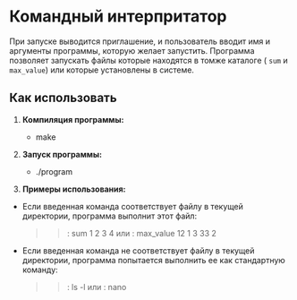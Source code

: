 # Командный интерпритатор 
При запуске выводится приглашение, и пользователь вводит имя и аргументы программы, которую желает запустить. 
Программа позволяет запускать файлы которые находятся в томже каталоге ( `sum` и `max_value`) или которые установлены в системе.


## Как использовать

1. **Компиляция программы:**
    - make

2. **Запуск программы:**
    - ./program 

3. **Примеры использования:**

- Если введенная команда соответствует файлу в текущей директории, программа выполнит этот файл:
  >>:
  sum 1 2 3 4 
  или
  >>: 
  max_value 12 1 3 33 2
- Если введенная команда не соответствует файлу в текущей директории, программа попытается выполнить ее как стандартную команду:
  >>: 
  ls -l 
  или 
  >>:
  nano
